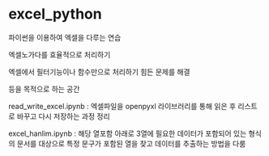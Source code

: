 # excel_python

파이썬을 이용하여 엑셀을 다루는 연습

엑셀노가다를 효율적으로 처리하기

엑셀에서 필터기능이나 함수만으로 처리하기 힘든 문제를 해결

등을 목적으로 하는 공간





read_write_excel.ipynb : 엑셀파일을 openpyxl 라이브러리를 통해 읽은 후 리스트로 바꾸고 다시 저장하는 과정 정리

excel_hanlim.ipynb : 해당 열포함 아래로 3열에 필요한 데이터가 포함되어 있는 형식의 문서를 대상으로 특정 문구가 포함된 열을 찾고 데이터를 추출하는 방법을 다룸